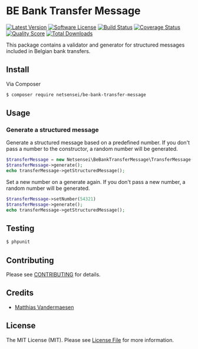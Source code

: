 # BE Bank Transfer Message

[![Latest Version](https://img.shields.io/github/release/thephpleague/:package_name.svg?style=flat-square)](https://github.com/thephpleague/:package_name/releases)
[![Software License](https://img.shields.io/badge/license-MIT-brightgreen.svg?style=flat-square)](LICENSE.md)
[![Build Status](https://img.shields.io/travis/thephpleague/:package_name/master.svg?style=flat-square)](https://travis-ci.org/thephpleague/:package_name)
[![Coverage Status](https://img.shields.io/scrutinizer/coverage/g/thephpleague/:package_name.svg?style=flat-square)](https://scrutinizer-ci.com/g/thephpleague/:package_name/code-structure)
[![Quality Score](https://img.shields.io/scrutinizer/g/thephpleague/:package_name.svg?style=flat-square)](https://scrutinizer-ci.com/g/thephpleague/:package_name)
[![Total Downloads](https://img.shields.io/packagist/dt/league/:package_name.svg?style=flat-square)](https://packagist.org/packages/league/:package_name)

This package contains a validator and generator for structured messages included in Belgian bank transfers.

## Install

Via Composer

``` bash
$ composer require netsensei/be-bank-transfer-message
```

## Usage

### Generate a structured message

Generate a structured message based on a predefined number. If you don't pass a number to the constructor, a random number will be generated.

``` php
$transferMessage = new Netsensei\BeBankTransferMessage\TransferMessage(12345);
$transferMessage->generate();
echo transferMessage->getStructuredMessage();
```

Set a new number on a generate again. If you don't pass a new number, a random number will be generated.

``` php
$transferMessage->setNumber(54321)
$transferMessage->generate();
echo transferMessage->getStructuredMessage();
```

## Testing

``` bash
$ phpunit
```

## Contributing

Please see [CONTRIBUTING](https://github.com/thephpleague/:package_name/blob/master/CONTRIBUTING.md) for details.

## Credits

- [Matthias Vandermaesen](https://github.com/netsensei)

## License

The MIT License (MIT). Please see [License File](LICENSE.md) for more information.
